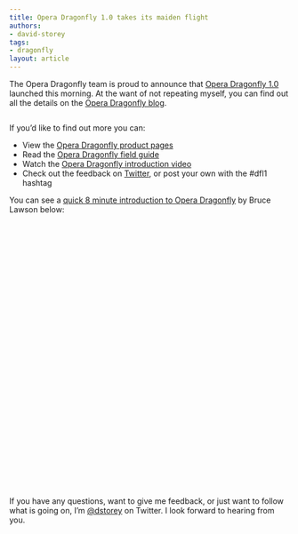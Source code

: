 ```yaml
---
title: Opera Dragonfly 1.0 takes its maiden flight
authors:
- david-storey
tags:
- dragonfly
layout: article
---
```

<p>The Opera Dragonfly team is proud to announce that <a href="http://www.opera.com/dragonfly/">Opera Dragonfly 1.0</a> launched this morning. At the want of not repeating myself, you can find out all the details on the <a href="http://my.opera.com/dragonfly/blog/opera-dragonfly-1-0-emerges">Opera Dragonfly blog</a>.</p>

<img src="http://files.myopera.com/dstorey/blog/dfl1odin.png" alt="" />

<p>If you’d like to find out more you can:</p>

<ul>
  <li>View the <a href="http://www.opera.com/dragonfly/">Opera Dragonfly product pages</a></li>
  <li>Read the <a href="http://www.opera.com/dragonfly/documentation/">Opera Dragonfly field guide</a></li>
  <li>Watch the <a href="http://www.youtube.com/watch?v=BeTzJ-HGLo4">Opera Dragonfly introduction video</a></li>
  <li>Check out the feedback on <a href="http://search.twitter.com/search?q=%23dfl1">Twitter</a>, or post your own with the #dfl1 hashtag</li>
</ul>

<p>You can see a <a href="http://vimeo.com/23304859">quick 8 minute introduction to Opera Dragonfly</a> by Bruce Lawson below:</p>

<object width="600" height="480"><param name="allowfullscreen" value="true" /><param name="allowscriptaccess" value="never" /><param name="movie" value="http://vimeo.com/moogaloop.swf?clip_id=23304859&amp;amp;server=vimeo.com&amp;amp;show_title=0&amp;amp;show_byline=0&amp;amp;show_portrait=0&amp;amp;color=00adef&amp;amp;fullscreen=1&amp;amp;autoplay=0&amp;amp;loop=0" /><embed src="http://vimeo.com/moogaloop.swf?clip_id=23304859&amp;amp;server=vimeo.com&amp;amp;show_title=0&amp;amp;show_byline=0&amp;amp;show_portrait=0&amp;amp;color=00adef&amp;amp;fullscreen=1&amp;amp;autoplay=0&amp;amp;loop=0" type="application/x-shockwave-flash" allowfullscreen="true" width="600" height="480" allowscriptaccess="never" /></object>

<p>If you have any questions, want to give me feedback, or just want to follow what is going on, I’m <a href="http://www.twitter.com/dstorey">@dstorey</a> on Twitter. I look forward to hearing from you.</p>

